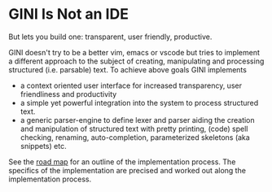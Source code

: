 # GINI Is Not an IDE

But lets you build one: transparent, user friendly, productive.

GINI doesn't try to be a better vim, emacs or vscode but tries to
implement a different approach to the subject of creating, manipulating
and processing structured (i.e. parsable) text.  To achieve above goals
GINI implements
- a context oriented user interface for increased transparency, user
  friendliness and productivity
- a simple yet powerful integration into the system to process
  structured text.
- a generic parser-engine to define lexer and parser aiding the
  creation and manipulation of structured text with pretty printing,
  (code) spell checking, renaming, auto-completion, parameterized
  skeletons (aka snippets) etc.

See the [road map](roadmap.md) for an outline of the implementation
process.  The specifics of the implementation are precised and worked
out along the implementation process.

